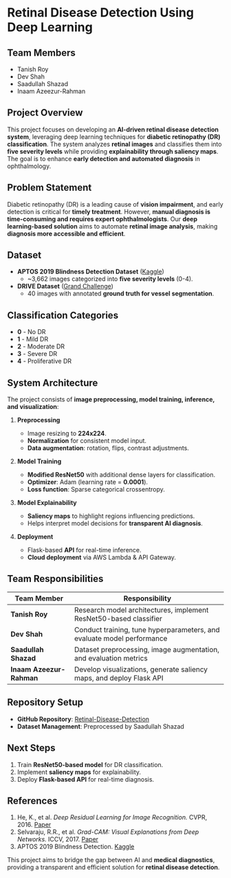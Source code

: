 # Retinal Disease Detection Using Deep Learning

## Team Members
- Tanish Roy
- Dev Shah
- Saadullah Shazad
- Inaam Azeezur-Rahman

## Project Overview
This project focuses on developing an **AI-driven retinal disease detection system**, leveraging deep learning techniques for **diabetic retinopathy (DR) classification**. The system analyzes **retinal images** and classifies them into **five severity levels** while providing **explainability through saliency maps**. The goal is to enhance **early detection and automated diagnosis** in ophthalmology.

## Problem Statement
Diabetic retinopathy (DR) is a leading cause of **vision impairment**, and early detection is critical for **timely treatment**. However, **manual diagnosis is time-consuming and requires expert ophthalmologists**. Our **deep learning-based solution** aims to automate **retinal image analysis**, making **diagnosis more accessible and efficient**.

## Dataset
- **APTOS 2019 Blindness Detection Dataset** ([Kaggle](https://www.kaggle.com/c/aptos2019-blindness-detection))
  - ~3,662 images categorized into **five severity levels** (0-4).
- **DRIVE Dataset** ([Grand Challenge](https://drive.grand-challenge.org/))
  - 40 images with annotated **ground truth for vessel segmentation**.

## Classification Categories
- **0** - No DR
- **1** - Mild DR
- **2** - Moderate DR
- **3** - Severe DR
- **4** - Proliferative DR

## System Architecture
The project consists of **image preprocessing, model training, inference, and visualization**:

1. **Preprocessing**
   - Image resizing to **224x224**.
   - **Normalization** for consistent model input.
   - **Data augmentation**: rotation, flips, contrast adjustments.

2. **Model Training**
   - **Modified ResNet50** with additional dense layers for classification.
   - **Optimizer**: Adam (learning rate = **0.0001**).
   - **Loss function**: Sparse categorical crossentropy.

3. **Model Explainability**
   - **Saliency maps** to highlight regions influencing predictions.
   - Helps interpret model decisions for **transparent AI diagnosis**.

4. **Deployment**
   - Flask-based **API** for real-time inference.
   - **Cloud deployment** via AWS Lambda & API Gateway.

## Team Responsibilities
| Team Member         | Responsibility |
|---------------------|---------------|
| **Tanish Roy**     | Research model architectures, implement ResNet50-based classifier |
| **Dev Shah**       | Conduct training, tune hyperparameters, and evaluate model performance |
| **Saadullah Shazad** | Dataset preprocessing, image augmentation, and evaluation metrics |
| **Inaam Azeezur-Rahman** | Develop visualizations, generate saliency maps, and deploy Flask API |

## Repository Setup
- **GitHub Repository**: [Retinal-Disease-Detection](https://github.com/Saadullah-2004/Retinal-Disease-Detection)
- **Dataset Management**: Preprocessed by Saadullah Shazad

## Next Steps
1. Train **ResNet50-based model** for DR classification.
2. Implement **saliency maps** for explainability.
3. Deploy **Flask-based API** for real-time diagnosis.

## References
1. He, K., et al. *Deep Residual Learning for Image Recognition.* CVPR, 2016. [Paper](https://arxiv.org/abs/1512.03385)
2. Selvaraju, R.R., et al. *Grad-CAM: Visual Explanations from Deep Networks.* ICCV, 2017. [Paper](https://arxiv.org/abs/1610.02391)
3. APTOS 2019 Blindness Detection. [Kaggle](https://www.kaggle.com/c/aptos2019-blindness-detection)

This project aims to bridge the gap between AI and **medical diagnostics**, providing a transparent and efficient solution for **retinal disease detection**.
